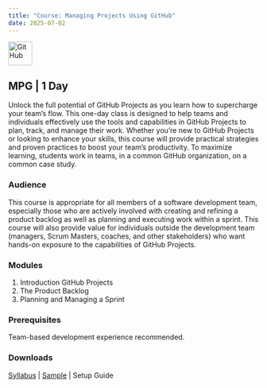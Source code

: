 ```yaml
---
title: "Course: Managing Projects Using GitHub"
date: 2025-07-02
---
```


<img src="/images/icons/github.png" alt="GitHub" style="height: 48px; margin-bottom: 0; vertical-align: middle;">

## MPG | 1 Day
Unlock the full potential of GitHub Projects as you learn how to supercharge your team’s flow. This one-day class is designed to help teams and individuals effectively use the tools and capabilities in GitHub Projects to plan, track, and manage their work. Whether you’re new to GitHub Projects or looking to enhance your skills, this course will provide practical strategies and proven practices to boost your team’s productivity. To maximize learning, students work in teams, in a common GitHub organization, on a common case study.

### Audience
This course is appropriate for all members of a software development team, especially those who are actively involved with creating and refining a product backlog as well as planning and executing work within a sprint. This course will also provide value for individuals outside the development team (managers, Scrum Masters, coaches, and other stakeholders) who want hands-on exposure to the capabilities of GitHub Projects.

### Modules
1. Introduction GitHub Projects
2. The Product Backlog
3. Planning and Managing a Sprint

### Prerequisites
Team-based development experience recommended.

### Downloads

<a href="/downloads/syllabi/mpg.pdf" target="_blank">Syllabus</a> | <a href="/downloads/samples/mpg.sample.pdf" target="_blank">Sample</a> | Setup Guide
